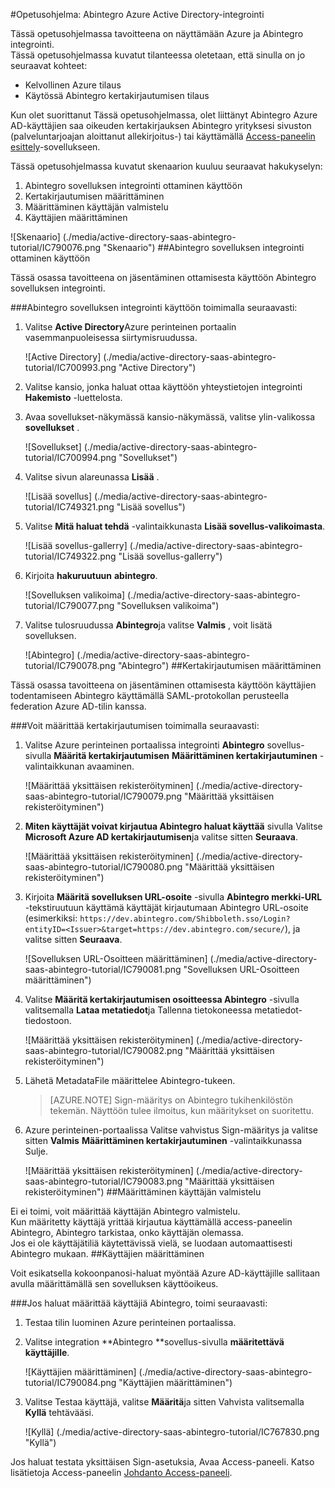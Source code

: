 <properties 
    pageTitle="Opetusohjelma: Azure Active Directory-integrointi Abintegro | Microsoft Azure" 
    description="Opettele käyttämään Abintegro Azure Active Directory-hakemistosta käyttöön kertakirjautumisen, automaattinen valmistelu ja lisää!" 
    services="active-directory" 
    authors="jeevansd"  
    documentationCenter="na" 
    manager="femila"/>
<tags 
    ms.service="active-directory" 
    ms.devlang="na" 
    ms.topic="article" 
    ms.tgt_pltfrm="na" 
    ms.workload="identity" 
    ms.date="09/29/2016" 
    ms.author="jeedes" />

#<a name="tutorial-azure-active-directory-integration-with-abintegro"></a>Opetusohjelma: Abintegro Azure Active Directory-integrointi

Tässä opetusohjelmassa tavoitteena on näyttämään Azure ja Abintegro integrointi.  
Tässä opetusohjelmassa kuvatut tilanteessa oletetaan, että sinulla on jo seuraavat kohteet:

-   Kelvollinen Azure tilaus
-   Käytössä Abintegro kertakirjautumisen tilaus

Kun olet suorittanut Tässä opetusohjelmassa, olet liittänyt Abintegro Azure AD-käyttäjien saa oikeuden kertakirjauksen Abintegro yrityksesi sivuston (palveluntarjoajan aloittanut allekirjoitus-) tai käyttämällä [Access-paneelin esittely](active-directory-saas-access-panel-introduction.md)-sovellukseen.

Tässä opetusohjelmassa kuvatut skenaarion kuuluu seuraavat hakukyselyn:

1.  Abintegro sovelluksen integrointi ottaminen käyttöön
2.  Kertakirjautumisen määrittäminen
3.  Määrittäminen käyttäjän valmistelu
4.  Käyttäjien määrittäminen

![Skenaario] (./media/active-directory-saas-abintegro-tutorial/IC790076.png "Skenaario")
##<a name="enabling-the-application-integration-for-abintegro"></a>Abintegro sovelluksen integrointi ottaminen käyttöön

Tässä osassa tavoitteena on jäsentäminen ottamisesta käyttöön Abintegro sovelluksen integrointi.

###<a name="to-enable-the-application-integration-for-abintegro-perform-the-following-steps"></a>Abintegro sovelluksen integrointi käyttöön toimimalla seuraavasti:

1.  Valitse **Active Directory**Azure perinteinen portaalin vasemmanpuoleisessa siirtymisruudussa.

    ![Active Directory] (./media/active-directory-saas-abintegro-tutorial/IC700993.png "Active Directory")

2.  Valitse kansio, jonka haluat ottaa käyttöön yhteystietojen integrointi **Hakemisto** -luettelosta.

3.  Avaa sovellukset-näkymässä kansio-näkymässä, valitse ylin-valikossa **sovellukset** .

    ![Sovellukset] (./media/active-directory-saas-abintegro-tutorial/IC700994.png "Sovellukset")

4.  Valitse sivun alareunassa **Lisää** .

    ![Lisää sovellus] (./media/active-directory-saas-abintegro-tutorial/IC749321.png "Lisää sovellus")

5.  Valitse **Mitä haluat tehdä** -valintaikkunasta **Lisää sovellus-valikoimasta**.

    ![Lisää sovellus-gallerry] (./media/active-directory-saas-abintegro-tutorial/IC749322.png "Lisää sovellus-gallerry")

6.  Kirjoita **hakuruutuun** **abintegro**.

    ![Sovelluksen valikoima] (./media/active-directory-saas-abintegro-tutorial/IC790077.png "Sovelluksen valikoima")

7.  Valitse tulosruudussa **Abintegro**ja valitse **Valmis** , voit lisätä sovelluksen.

    ![Abintegro] (./media/active-directory-saas-abintegro-tutorial/IC790078.png "Abintegro")
##<a name="configuring-single-sign-on"></a>Kertakirjautumisen määrittäminen

Tässä osassa tavoitteena on jäsentäminen ottamisesta käyttöön käyttäjien todentamiseen Abintegro käyttämällä SAML-protokollan perusteella federation Azure AD-tilin kanssa.

###<a name="to-configure-single-sign-on-perform-the-following-steps"></a>Voit määrittää kertakirjautumisen toimimalla seuraavasti:

1.  Valitse Azure perinteinen portaalissa integrointi **Abintegro** sovellus-sivulla **Määritä kertakirjautumisen** **Määrittäminen kertakirjautuminen** -valintaikkunan avaaminen.

    ![Määrittää yksittäisen rekisteröityminen] (./media/active-directory-saas-abintegro-tutorial/IC790079.png "Määrittää yksittäisen rekisteröityminen")

2.  **Miten käyttäjät voivat kirjautua Abintegro haluat käyttää** sivulla Valitse **Microsoft Azure AD kertakirjautumisen**ja valitse sitten **Seuraava**.

    ![Määrittää yksittäisen rekisteröityminen] (./media/active-directory-saas-abintegro-tutorial/IC790080.png "Määrittää yksittäisen rekisteröityminen")

3.  Kirjoita **Määritä sovelluksen URL-osoite** -sivulla **Abintegro merkki-URL** -tekstiruutuun käyttämä käyttäjät kirjautumaan Abintegro URL-osoite (esimerkiksi: `https://dev.abintegro.com/Shibboleth.sso/Login?entityID=<Issuer>&target=https://dev.abintegro.com/secure/`), ja valitse sitten **Seuraava**.

    ![Sovelluksen URL-Osoitteen määrittäminen] (./media/active-directory-saas-abintegro-tutorial/IC790081.png "Sovelluksen URL-Osoitteen määrittäminen")

4.  Valitse **Määritä kertakirjautumisen osoitteessa Abintegro** -sivulla valitsemalla **Lataa metatiedot**ja Tallenna tietokoneessa metatiedot-tiedostoon.

    ![Määrittää yksittäisen rekisteröityminen] (./media/active-directory-saas-abintegro-tutorial/IC790082.png "Määrittää yksittäisen rekisteröityminen")

5.  Lähetä MetadataFile määrittelee Abintegro-tukeen.

    >[AZURE.NOTE] Sign-määritys on Abintegro tukihenkilöstön tekemän. Näyttöön tulee ilmoitus, kun määritykset on suoritettu.

6.  Azure perinteinen-portaalissa Valitse vahvistus Sign-määritys ja valitse sitten **Valmis** **Määrittäminen kertakirjautuminen** -valintaikkunassa Sulje.

    ![Määrittää yksittäisen rekisteröityminen] (./media/active-directory-saas-abintegro-tutorial/IC790083.png "Määrittää yksittäisen rekisteröityminen")
##<a name="configuring-user-provisioning"></a>Määrittäminen käyttäjän valmistelu

Ei ei toimi, voit määrittää käyttäjän Abintegro valmistelu.  
Kun määritetty käyttäjä yrittää kirjautua käyttämällä access-paneelin Abintegro, Abintegro tarkistaa, onko käyttäjän olemassa.  
Jos ei ole käyttäjätiliä käytettävissä vielä, se luodaan automaattisesti Abintegro mukaan.
##<a name="assigning-users"></a>Käyttäjien määrittäminen

Voit esikatsella kokoonpanosi-haluat myöntää Azure AD-käyttäjille sallitaan avulla määrittämällä sen sovelluksen käyttöoikeus.

###<a name="to-assign-users-to-abintegro-perform-the-following-steps"></a>Jos haluat määrittää käyttäjiä Abintegro, toimi seuraavasti:

1.  Testaa tilin luominen Azure perinteinen portaalissa.

2.  Valitse integration **Abintegro **sovellus-sivulla **määritettävä käyttäjille**.

    ![Käyttäjien määrittäminen] (./media/active-directory-saas-abintegro-tutorial/IC790084.png "Käyttäjien määrittäminen")

3.  Valitse Testaa käyttäjä, valitse **Määritä**ja sitten Vahvista valitsemalla **Kyllä** tehtävääsi.

    ![Kyllä] (./media/active-directory-saas-abintegro-tutorial/IC767830.png "Kyllä")

Jos haluat testata yksittäisen Sign-asetuksia, Avaa Access-paneeli. Katso lisätietoja Access-paneelin [Johdanto Access-paneeli](active-directory-saas-access-panel-introduction.md).
